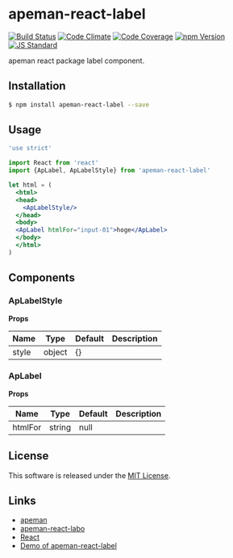 apeman-react-label
==========

<!---
This file is generated by ape-tmpl. Do not update manually.
--->

<!-- Badge Start -->
<a name="badges"></a>

[![Build Status][bd_travis_shield_url]][bd_travis_url]
[![Code Climate][bd_codeclimate_shield_url]][bd_codeclimate_url]
[![Code Coverage][bd_codeclimate_coverage_shield_url]][bd_codeclimate_url]
[![npm Version][bd_npm_shield_url]][bd_npm_url]
[![JS Standard][bd_standard_shield_url]][bd_standard_url]

[bd_repo_url]: https://github.com/apeman-react-labo/apeman-react-label
[bd_travis_url]: http://travis-ci.org/apeman-react-labo/apeman-react-label
[bd_travis_shield_url]: http://img.shields.io/travis/apeman-react-labo/apeman-react-label.svg?style=flat
[bd_travis_com_url]: http://travis-ci.com/apeman-react-labo/apeman-react-label
[bd_travis_com_shield_url]: https://api.travis-ci.com/apeman-react-labo/apeman-react-label.svg?token=
[bd_license_url]: https://github.com/apeman-react-labo/apeman-react-label/blob/master/LICENSE
[bd_codeclimate_url]: http://codeclimate.com/github/apeman-react-labo/apeman-react-label
[bd_codeclimate_shield_url]: http://img.shields.io/codeclimate/github/apeman-react-labo/apeman-react-label.svg?style=flat
[bd_codeclimate_coverage_shield_url]: http://img.shields.io/codeclimate/coverage/github/apeman-react-labo/apeman-react-label.svg?style=flat
[bd_gemnasium_url]: https://gemnasium.com/apeman-react-labo/apeman-react-label
[bd_gemnasium_shield_url]: https://gemnasium.com/apeman-react-labo/apeman-react-label.svg
[bd_npm_url]: http://www.npmjs.org/package/apeman-react-label
[bd_npm_shield_url]: http://img.shields.io/npm/v/apeman-react-label.svg?style=flat
[bd_standard_url]: http://standardjs.com/
[bd_standard_shield_url]: https://img.shields.io/badge/code%20style-standard-brightgreen.svg

<!-- Badge End -->


<!-- Description Start -->
<a name="description"></a>

apeman react package label component.

<!-- Description End -->


<!-- Overview Start -->
<a name="overview"></a>



<!-- Overview End -->


<!-- Sections Start -->
<a name="sections"></a>

<!-- Section from "doc/guides/01.Installation.md.hbs" Start -->

<a name="section-doc-guides-01-installation-md"></a>

Installation
-----

```bash
$ npm install apeman-react-label --save
```


<!-- Section from "doc/guides/01.Installation.md.hbs" End -->

<!-- Section from "doc/guides/03.Usage.md.hbs" Start -->

<a name="section-doc-guides-03-usage-md"></a>

Usage
---------

```jsx
'use strict'

import React from 'react'
import {ApLabel, ApLabelStyle} from 'apeman-react-label'

let html = (
  <html>
  <head>
    <ApLabelStyle/>
  </head>
  <body>
  <ApLabel htmlFor="input-01">hoge</ApLabel>
  </body>
  </html>
)

```



<!-- Section from "doc/guides/03.Usage.md.hbs" End -->

<!-- Section from "doc/guides/04.Components.md.hbs" Start -->

<a name="section-doc-guides-04-components-md"></a>

Components
-----


### ApLabelStyle

**Props**

| Name | Type | Default | Description |
| ---- | ---- | ------- | ----------- |
| style | object | {} | |  |

### ApLabel

**Props**

| Name | Type | Default | Description |
| ---- | ---- | ------- | ----------- |
| htmlFor | string | null | |  |


<!-- Section from "doc/guides/04.Components.md.hbs" End -->


<!-- Sections Start -->


<!-- LICENSE Start -->
<a name="license"></a>

License
-------
This software is released under the [MIT License](https://github.com/apeman-react-labo/apeman-react-label/blob/master/LICENSE).

<!-- LICENSE End -->


<!-- Links Start -->
<a name="links"></a>

Links
------

+ [apeman][apeman_url]
+ [apeman-react-labo][apeman_react_labo_url]
+ [React][react_url]
+ [Demo of apeman-react-label][demo_of_apeman_react_label_url]

[apeman_url]: https://github.com/apeman-labo/apeman
[apeman_react_labo_url]: https://github.com/apeman-react-labo
[react_url]: https://facebook.github.io/react/
[demo_of_apeman_react_label_url]: http://apeman-demo-labo.github.io/apeman-react-label/demo/demo.html

<!-- Links End -->
